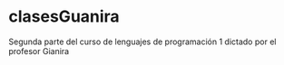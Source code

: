# clasesGuanira
Segunda parte del curso de lenguajes de programación 1 dictado por el profesor Gianira
